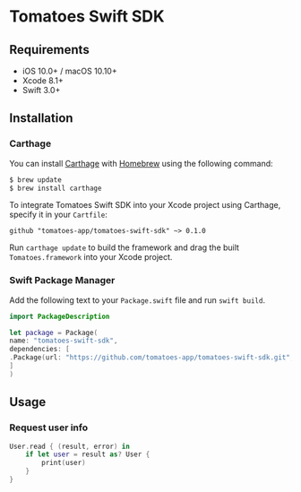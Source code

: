 # Tomatoes Swift SDK

## Requirements

- iOS 10.0+ / macOS 10.10+
- Xcode 8.1+
- Swift 3.0+

## Installation
### Carthage

You can install [Carthage](https://github.com/Carthage/Carthage) with [Homebrew](http://brew.sh/) using the following command:

```bash
$ brew update
$ brew install carthage
```

To integrate Tomatoes Swift SDK into your Xcode project using Carthage, specify it in your `Cartfile`:

```ogdl
github "tomatoes-app/tomatoes-swift-sdk" ~> 0.1.0
```

Run `carthage update` to build the framework and drag the built `Tomatoes.framework` into your Xcode project.

### Swift Package Manager

Add the following text to your `Package.swift` file and run `swift build`.

```Swift
import PackageDescription

let package = Package(
name: "tomatoes-swift-sdk",
dependencies: [
.Package(url: "https://github.com/tomatoes-app/tomatoes-swift-sdk.git", Version(0,1,0))
]
)
````
## Usage

### Request user info

```Swift
User.read { (result, error) in
    if let user = result as? User {
        print(user)
    }
}
````
